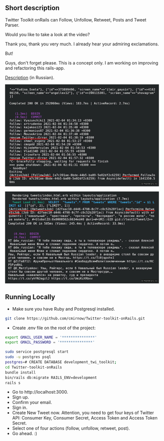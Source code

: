 ## Short description
Twitter Toolkit onRails can Follow, Unfollow, Retweet, Posts and Tweet Parser.

Would you like to take a look at the video?

Thank you, thank you very much. I already hear your admiring exclamations.

But!

Guys, don't forget please. This is a concept only. I am working on improving and refactoring this rails-app.

[Description](https://masterpro.ws/serializing-twitter-user-object-for-activejob) (in Russian).


[![Twitter Toolkit on Rails](https://github.com/cmirnow/Twitter-toolkit-onRails/blob/master/public/images/twitter-toolkit-on-rails-1.jpg)](https://masterpro.ws/serializing-twitter-user-object-for-activejob)


[![Twitter Toolkit on Rails](https://github.com/cmirnow/Twitter-toolkit-onRails/blob/master/public/images/twitter-toolkit-on-rails.jpg)](https://masterpro.ws/serializing-twitter-user-object-for-activejob)


## Running Locally
* Make sure you have Ruby and Postgresql installed.
```bash
git clone https://github.com/cmirnow/Twitter-toolkit-onRails.git
```
* Create .env file on the root of the project:
```bash
export GMAIL_USER_NAME = '***************'
export GMAIL_PASSWORD = '***************' 
```

```bash
sudo service postgresql start
sudo -u postgres psql
postgres=# CREATE DATABASE development_twi_toolkit;
cd Twitter-toolkit-onRails
bundle install
bin/rails db:migrate RAILS_ENV=development
rails s
```
* Go to http://localhost:3000.
* Sign up.
* Confirm your email.
* Sign in.
* Create New Tweet now. Attention, you need to get four keys of Twitter API: Consumer Key, Consumer Secret, Access Token and Access Token Secret.
* Select one of four actions (follow, unfollow, retweet, post).
* Go ahead. :)
